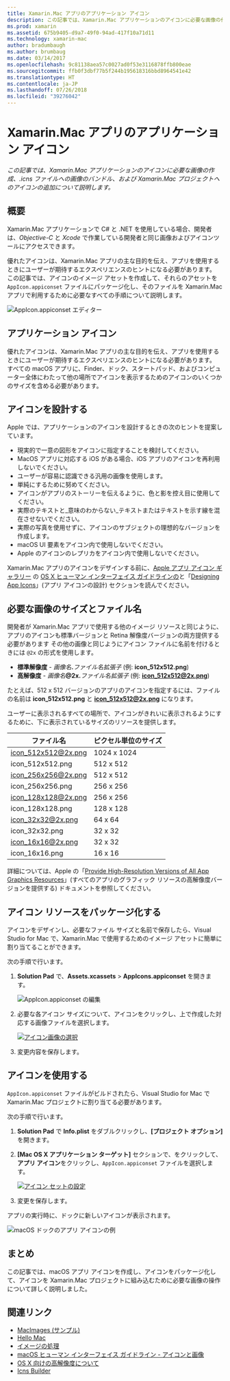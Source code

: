 ```yaml
---
title: Xamarin.Mac アプリのアプリケーション アイコン
description: この記事では、Xamarin.Mac アプリケーションのアイコンに必要な画像の作成、.icns ファイルへの画像のバンドル、および Xamarin.Mac プロジェクトへのアイコンの追加について説明します。
ms.prod: xamarin
ms.assetid: 675b9405-d9a7-49f0-94ad-417f10a71d11
ms.technology: xamarin-mac
author: bradumbaugh
ms.author: brumbaug
ms.date: 03/14/2017
ms.openlocfilehash: 9c81138aea57c0027ad0f53e3116878ffb800eae
ms.sourcegitcommit: ffb0f3dbf77b5f244b195618316bbd8964541e42
ms.translationtype: HT
ms.contentlocale: ja-JP
ms.lasthandoff: 07/26/2018
ms.locfileid: "39276042"
---
```

# <a name="application-icon-for-xamarinmac-apps"></a>Xamarin.Mac アプリのアプリケーション アイコン

_この記事では、Xamarin.Mac アプリケーションのアイコンに必要な画像の作成、.icns ファイルへの画像のバンドル、および Xamarin.Mac プロジェクトへのアイコンの追加について説明します。_


## <a name="overview"></a>概要

Xamarin.Mac アプリケーションで C# と .NET を使用している場合、開発者は、*Objective-C* と *Xcode* で作業している開発者と同じ画像およびアイコンツールにアクセスできます。

優れたアイコンは、Xamarin.Mac アプリの主な目的を伝え、アプリを使用するときにユーザーが期待するエクスペリエンスのヒントになる必要があります。 この記事では、アイコンのイメージ アセットを作成して、それらのアセットを `AppIcon.appiconset` ファイルにパッケージ化し、そのファイルを Xamarin.Mac アプリで利用するために必要なすべての手順について説明します。

![AppIcon.appiconset エディター](app-icon-images/intro01.png "AppIcon.appiconset エディター")


## <a name="application-icon"></a>アプリケーション アイコン

優れたアイコンは、Xamarin.Mac アプリの主な目的を伝え、アプリを使用するときにユーザーが期待するエクスペリエンスのヒントになる必要があります。 すべての macOS アプリに、Finder、ドック、スタートパッド、およびコンピューター全体にわたって他の場所でアイコンを表示するためのアイコンのいくつかのサイズを含める必要があります。


## <a name="designing-the-icon"></a>アイコンを設計する

Apple では、アプリケーションのアイコンを設計するときの次のヒントを提案しています。

- 現実的で一意の図形をアイコンに指定することを検討してください。
- MacOS アプリに対応する iOS がある場合、iOS アプリのアイコンを再利用しないでください。
- ユーザーが容易に認識できる汎用の画像を使用します。
- 単純にするために努めてください。
- アイコンがアプリのストーリーを伝えるように、色と影を控え目に使用してください。
- 実際のテキストと_意味のわからない_テキストまたはテキストを示す線を混在させないでください。
- 実際の写真を使用せずに、アイコンのサブジェクトの理想的なバージョンを作成します。
- macOS UI 要素をアイコン内で使用しないでください。
- Apple のアイコンのレプリカをアイコン内で使用しないでください。

Xamarin.Mac アプリのアイコンをデザインする前に、[Apple アプリ アイコン ギャラリー](https://developer.apple.com/library/mac/documentation/UserExperience/Conceptual/OSXHIGuidelines/Gallery.html#//apple_ref/doc/uid/20000957-CH88-SW1) の [OS X ヒューマン インターフェイス ガイドラインの](https://developer.apple.com/library/mac/documentation/UserExperience/Conceptual/OSXHIGuidelines/)と「[Designing App Icons](https://developer.apple.com/library/mac/documentation/UserExperience/Conceptual/OSXHIGuidelines/Designing.html#//apple_ref/doc/uid/20000957-CH87-SW1)」(アプリ アイコンの設計) セクションを読んでください。


## <a name="required-image-sizes-and-filenames"></a>必要な画像のサイズとファイル名

開発者が Xamarin.Mac アプリで使用する他のイメージ リソースと同じように、アプリのアイコンも標準バージョンと Retina 解像度バージョンの両方提供する必要があります その他の画像と同じようにアイコン ファイルに名前を付けるときには `@2x` の形式を使用します。

- **標準解像度**  - _画像名_**.**_ファイル名拡張子_ (例: **icon_512x512.png**)
- **高解像度**  - _画像名_**@2x.**_ファイル名拡張子_ (例: **icon_512x512@2x.png**)

たとえば、512 x 512 バージョンのアプリのアイコンを指定するには、ファイルの名前は **icon_512x512.png** と **icon_512x512@2x.png** になります。

ユーザーに表示されるすべての場所で、アイコンがきれいに表示されるようにするために、下に表示されているサイズのリソースを提供します。

|ファイル名|ピクセル単位のサイズ|
|---|---|
|icon_512x512@2x.png|1024 x 1024|
|icon_512x512.png|512 x 512|
|icon_256x256@2x.png|512 x 512|
|icon_256x256.png|256 x 256|
|icon_128x128@2x.png|256 x 256|
|icon_128x128.png|128 x 128|
|icon_32x32@2x.png|64 x 64|
|icon_32x32.png|32 x 32|
|icon_16x16@2x.png|32 x 32|
|icon_16x16.png|16 x 16|

詳細については、Apple の「[Provide High-Resolution Versions of All App Graphics Resources](https://developer.apple.com/library/mac/documentation/GraphicsAnimation/Conceptual/HighResolutionOSX/Optimizing/Optimizing.html#//apple_ref/doc/uid/TP40012302-CH7-SW3)」(すべてのアプリのグラフィック リソースの高解像度バージョンを提供する) ドキュメントを参照してください。


## <a name="packaging-the-icon-resources"></a>アイコン リソースをパッケージ化する

アイコンをデザインし、必要なファイル サイズと名前で保存したら、Visual Studio for Mac で、Xamarin.Mac で使用するためのイメージ アセットに簡単に割り当てることができます。

次の手順で行います。

1. **Solution Pad** で、**Assets.xcassets** > **AppIcons.appiconset** を開きます。 

    ![AppIcon.appiconset の編集](app-icon-images/intro01.png "AppIcon.appiconset の編集")
2. 必要な各アイコン サイズについて、アイコンをクリックし、上で作成した対応する画像ファイルを選択します。 

    [![アイコン画像の選択](app-icon-images/intro02.png "アイコン画像の選択")](app-icon-images/intro02-large.png#lightbox)
3. 変更内容を保存します。


## <a name="using-the-icon"></a>アイコンを使用する

`AppIcon.appiconset` ファイルがビルドされたら、Visual Studio for Mac で Xamarin.Mac プロジェクトに割り当てる必要があります。

次の手順で行います。

1. **Solution Pad** で **Info.plist** をダブルクリックし、**[プロジェクト オプション]** を開きます。
2. **[Mac OS X アプリケーション ターゲット]** セクションで、をクリックして、**アプリ アイコン**をクリックし、`AppIcon.appiconset` ファイルを選択します。 

    [![アイコン セットの設定](app-icon-images/icon01.png "アイコン セットの設定")](app-icon-images/icon01-large.png#lightbox)
3. 変更を保存します。

アプリの実行時に、ドックに新しいアイコンが表示されます。

![macOS ドックのアプリ アイコンの例](app-icon-images/icon04.png "macOS ドックのアプリ アイコンの例")


## <a name="summary"></a>まとめ

この記事では、macOS アプリ アイコンを作成し、アイコンをパッケージ化して、アイコンを Xamarin.Mac プロジェクトに組み込むために必要な画像の操作について詳しく説明しました。


## <a name="related-links"></a>関連リンク

- [MacImages (サンプル)](https://developer.xamarin.com/samples/mac/MacImages/)
- [Hello Mac](~/mac/get-started/hello-mac.md)
- [イメージの処理](~/mac/app-fundamentals/image.md)
- [macOS ヒューマン インターフェイス ガイドライン - アイコンと画像](https://developer.apple.com/macos/human-interface-guidelines/icons-and-images/image-size-and-resolution/)
- [OS X 向けの高解像度について](https://developer.apple.com/library/content/documentation/GraphicsAnimation/Conceptual/HighResolutionOSX/Introduction/Introduction.html)
- [Icns Builder](https://itunes.apple.com/us/app/icns-builder/id554660130?mt=12)
